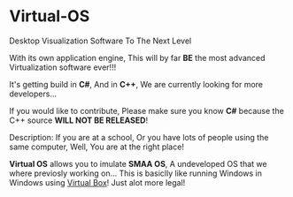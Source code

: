 # Virtual-OS
Desktop Visualization Software To The Next Level

With its own application engine, This will by far <b>BE</b> the most advanced Virtualization software ever!!!

It's getting build in <b>C#</b>, And in <b>C++</b>, We are currently looking for more developers... 

If you would like to contribute, Please make sure you know <b>C#</b> because the C++ source <b>WILL NOT BE RELEASED</b>!



Description: 
If you are at a school, Or you have lots of people using the same computer, Well, You are at the right place!

<b>Virtual OS</b> allows you to imulate <b>SMAA OS</b>, A undeveloped OS that we where previosly working on...
This is basiclly like running Windows in Windows using <a href="https://www.virtualbox.org/">Virtual Box</a>!
Just alot more legal!